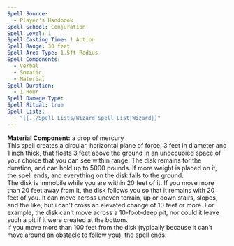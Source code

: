 ```yaml
---
Spell Source:
  - Player's Handbook
Spell School: Conjuration
Spell Level: 1
Spell Casting Time: 1 Action
Spell Range: 30 feet
Spell Area Type: 1.5ft Radius
Spell Components:
  - Verbal
  - Somatic
  - Material
Spell Duration:
  - 1 Hour
Spell Damage Type: 
Spell Ritual: true
Spell Lists:
  - "[[../Spell Lists/Wizard Spell List|Wizard]]"
---
```


**Material Component:** a drop of mercury  
This spell creates a circular, horizontal plane of force, 3 feet in diameter and 1 inch thick, that floats 3 feet above the ground in an unoccupied space of your choice that you can see within range. The disk remains for the duration, and can hold up to 5000 pounds. If more weight is placed on it, the spell ends, and everything on the disk falls to the ground.  
The disk is immobile while you are within 20 feet of it. If you move more than 20 feet away from it, the disk follows you so that it remains with 20 feet of you. It can move across uneven terrain, up or down stairs, slopes, and the like, but i can't cross an elevated change of 10 feet or more. For example, the disk can't move across a 10-foot-deep pit, nor could it leave such a pit if it were created at the bottom.  
If you move more than 100 feet from the disk (typically because it can't move around an obstacle to follow you), the spell ends.
